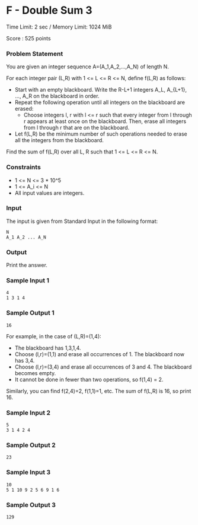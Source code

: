 # F - Double Sum 3

Time Limit: 2 sec / Memory Limit: 1024 MiB

Score : 525 points

### Problem Statement

You are given an integer sequence A=(A_1,A_2,...,A_N) of length N.

For each integer pair (L,R) with 1 <= L <= R <= N, define f(L,R) as follows:

- Start with an empty blackboard. Write the R-L+1 integers A_L, A_{L+1}, ..., A_R on the blackboard in order.
- Repeat the following operation until all integers on the blackboard are erased:
  - Choose integers l, r with l <= r such that every integer from l through r appears at least once on the blackboard. Then, erase all integers from l through r that are on the blackboard.
- Let f(L,R) be the minimum number of such operations needed to erase all the integers from the blackboard.

Find the sum of f(L,R) over all L, R such that 1 <= L <= R <= N.

### Constraints

- 1 <= N <= 3 * 10^5
- 1 <= A_i <= N
- All input values are integers.

### Input

The input is given from Standard Input in the following format:

```
N
A_1 A_2 ... A_N
```

### Output

Print the answer.

### Sample Input 1

```
4
1 3 1 4
```

### Sample Output 1

```
16
```

For example, in the case of (L,R)=(1,4):
- The blackboard has 1,3,1,4.
- Choose (l,r)=(1,1) and erase all occurrences of 1. The blackboard now has 3,4.
- Choose (l,r)=(3,4) and erase all occurrences of 3 and 4. The blackboard becomes empty.
- It cannot be done in fewer than two operations, so f(1,4) = 2.

Similarly, you can find f(2,4)=2, f(1,1)=1, etc.
The sum of f(L,R) is 16, so print 16.

### Sample Input 2

```
5
3 1 4 2 4
```

### Sample Output 2

```
23
```

### Sample Input 3

```
10
5 1 10 9 2 5 6 9 1 6
```

### Sample Output 3

```
129
```
